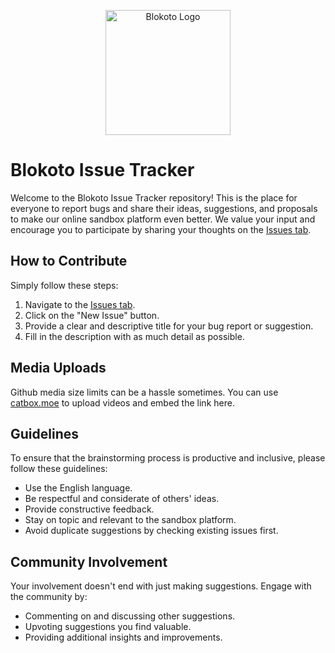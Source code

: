 
<p align="center">
  <img src="/assets/blokoto.svg" alt="Blokoto Logo" width="200"/>
</p>

# Blokoto Issue Tracker

Welcome to the Blokoto Issue Tracker repository! This is the place for everyone to report bugs and share their ideas, suggestions, and proposals to make our online sandbox platform even better. We value your input and encourage you to participate by sharing your thoughts on the [Issues tab](../../issues).

## How to Contribute

Simply follow these steps:

1. Navigate to the [Issues tab](../../issues).
2. Click on the "New Issue" button.
3. Provide a clear and descriptive title for your bug report or suggestion.
4. Fill in the description with as much detail as possible.

## Media Uploads
Github media size limits can be a hassle sometimes. You can use [catbox.moe](catbox.moe) to upload videos and embed the link here.

## Guidelines

To ensure that the brainstorming process is productive and inclusive, please follow these guidelines:

- Use the English language.
- Be respectful and considerate of others' ideas.
- Provide constructive feedback.
- Stay on topic and relevant to the sandbox platform.
- Avoid duplicate suggestions by checking existing issues first.

## Community Involvement

Your involvement doesn't end with just making suggestions. Engage with the community by:

- Commenting on and discussing other suggestions.
- Upvoting suggestions you find valuable.
- Providing additional insights and improvements.
